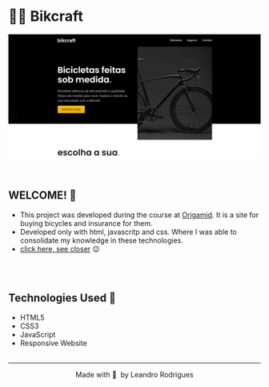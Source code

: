 # 🚴‍♂️ Bikcraft

![Design preview ](./src/img/desktop-preview.png)

<br>

## WELCOME! 👋

* This project was developed during the course at [Origamid](https://www.origamid.com/). It is a site for buying bicycles and insurance for them.<br>
* Developed only with html, javascritp and css. Where I was able to consolidate my knowledge in these technologies.
* [click here, see closer](https://bikcraft-azure.vercel.app/)  😉
 

<br><br>

## Technologies Used 🧩

- HTML5
- CSS3
- JavaScript
- Responsive Website
  <br><br>

---

<p align="center">
  Made with 💜&nbsp; by  Leandro Rodrigues
</p>

